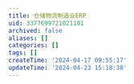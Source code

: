 ```yaml
---
title: 仓储物流制造业ERP
uid: 3377699721021101
archived: false
aliases: []
categories: []
tags: []
createTime: '2024-04-17 09:55:17'
updateTime: '2024-04-23 15:18:38'
---
```

